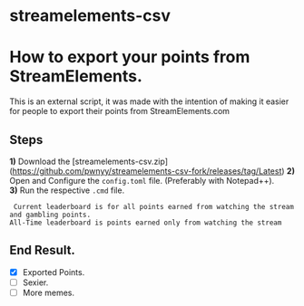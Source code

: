 # streamelements-csv

# How to export your points from StreamElements.
This is an external script, it was made with the intention of making it easier for people to export their points from StreamElements.com

## Steps

**1)** Download the [streamelements-csv.zip] (https://github.com/pwnyy/streamelements-csv-fork/releases/tag/Latest) 
**2)** Open and Configure the ```config.toml``` file. (Preferably with Notepad++).  
**3)** Run the respective ```.cmd``` file.  


``` Current leaderboard is for all points earned from watching the stream and gambling points.```  
```All-Time leaderboard is points earned only from watching the stream```


## End Result.
- [x] Exported Points.
- [ ] Sexier.
- [ ] More memes.
